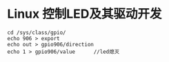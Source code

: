 # Linux 控制LED及其驱动开发

```
cd /sys/class/gpio/
echo 906 > export
echo out > gpio906/direction
echo 1 > gpio906/value		//led熄灭
```

